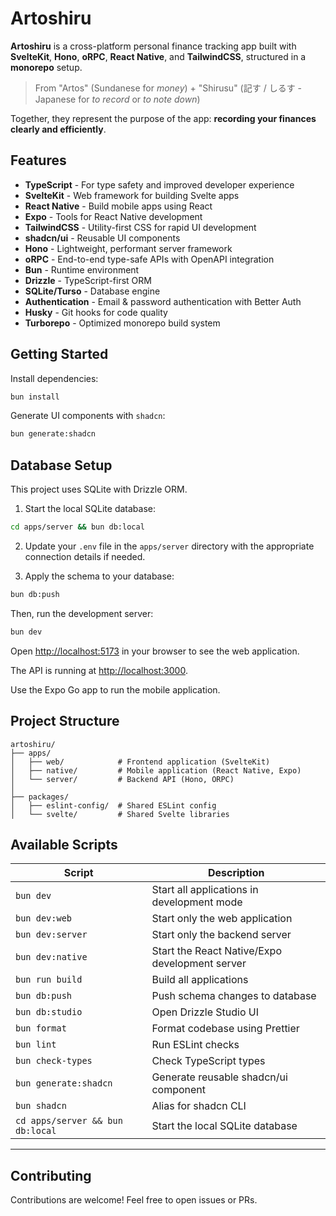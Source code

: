 # Artoshiru

**Artoshiru** is a cross-platform personal finance tracking app built with **SvelteKit**, **Hono**, **oRPC**, **React Native**, and **TailwindCSS**, structured in a **monorepo** setup.

> From "Artos" (Sundanese for _money_) + "Shirusu" (記す / しるす - Japanese for _to record_ or _to note down_)

Together, they represent the purpose of the app: **recording your finances clearly and efficiently**.

## Features

- **TypeScript** - For type safety and improved developer experience
- **SvelteKit** - Web framework for building Svelte apps
- **React Native** - Build mobile apps using React
- **Expo** - Tools for React Native development
- **TailwindCSS** - Utility-first CSS for rapid UI development
- **shadcn/ui** - Reusable UI components
- **Hono** - Lightweight, performant server framework
- **oRPC** - End-to-end type-safe APIs with OpenAPI integration
- **Bun** - Runtime environment
- **Drizzle** - TypeScript-first ORM
- **SQLite/Turso** - Database engine
- **Authentication** - Email & password authentication with Better Auth
- **Husky** - Git hooks for code quality
- **Turborepo** - Optimized monorepo build system

## Getting Started

Install dependencies:

```bash
bun install
```

Generate UI components with `shadcn`:

```bash
bun generate:shadcn
```

## Database Setup

This project uses SQLite with Drizzle ORM.

1. Start the local SQLite database:

```bash
cd apps/server && bun db:local
```

2. Update your `.env` file in the `apps/server` directory with the appropriate connection details if needed.

3. Apply the schema to your database:

```bash
bun db:push
```

Then, run the development server:

```bash
bun dev
```

Open [http://localhost:5173](http://localhost:5173) in your browser to see the web application.

The API is running at [http://localhost:3000](http://localhost:3000).

Use the Expo Go app to run the mobile application.

## Project Structure

```
artoshiru/
├── apps/
│   ├── web/            # Frontend application (SvelteKit)
│   ├── native/         # Mobile application (React Native, Expo)
│   └── server/         # Backend API (Hono, ORPC)
│
├── packages/
│   ├── eslint-config/  # Shared ESLint config
│   └── svelte/         # Shared Svelte libraries
```

## Available Scripts

| Script                           | Description                                    |
| -------------------------------- | ---------------------------------------------- |
| `bun dev`                        | Start all applications in development mode     |
| `bun dev:web`                    | Start only the web application                 |
| `bun dev:server`                 | Start only the backend server                  |
| `bun dev:native`                 | Start the React Native/Expo development server |
| `bun run build`                  | Build all applications                         |
| `bun db:push`                    | Push schema changes to database                |
| `bun db:studio`                  | Open Drizzle Studio UI                         |
| `bun format`                     | Format codebase using Prettier                 |
| `bun lint`                       | Run ESLint checks                              |
| `bun check-types`                | Check TypeScript types                         |
| `bun generate:shadcn`            | Generate reusable shadcn/ui component          |
| `bun shadcn`                     | Alias for shadcn CLI                           |
| `cd apps/server && bun db:local` | Start the local SQLite database                |

---

## Contributing

Contributions are welcome! Feel free to open issues or PRs.
